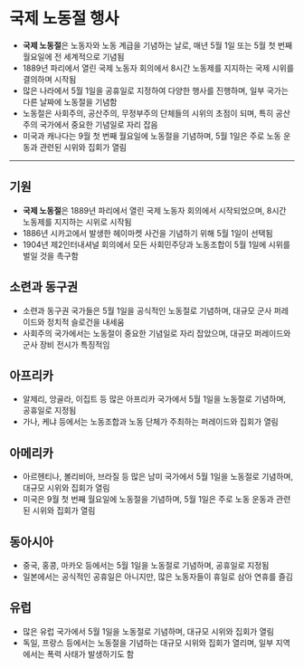 # 국제 노동절 행사


* **국제 노동절**은 노동자와 노동 계급을 기념하는 날로, 매년 5월 1일 또는 5월 첫 번째 월요일에 전 세계적으로 기념됨
* 1889년 파리에서 열린 국제 노동자 회의에서 8시간 노동제를 지지하는 국제 시위를 결의하며 시작됨
* 많은 나라에서 5월 1일을 공휴일로 지정하여 다양한 행사를 진행하며, 일부 국가는 다른 날짜에 노동절을 기념함
* 노동절은 사회주의, 공산주의, 무정부주의 단체들의 시위의 초점이 되며, 특히 공산주의 국가에서 중요한 기념일로 자리 잡음
* 미국과 캐나다는 9월 첫 번째 월요일에 노동절을 기념하며, 5월 1일은 주로 노동 운동과 관련된 시위와 집회가 열림

---

기원
--

* **국제 노동절**은 1889년 파리에서 열린 국제 노동자 회의에서 시작되었으며, 8시간 노동제를 지지하는 시위로 시작됨
* 1886년 시카고에서 발생한 헤이마켓 사건을 기념하기 위해 5월 1일이 선택됨
* 1904년 제2인터내셔널 회의에서 모든 사회민주당과 노동조합이 5월 1일에 시위를 벌일 것을 촉구함

소련과 동구권
-------

* 소련과 동구권 국가들은 5월 1일을 공식적인 노동절로 기념하며, 대규모 군사 퍼레이드와 정치적 슬로건을 내세움
* 사회주의 국가에서는 노동절이 중요한 기념일로 자리 잡았으며, 대규모 퍼레이드와 군사 장비 전시가 특징적임

아프리카
----

* 알제리, 앙골라, 이집트 등 많은 아프리카 국가에서 5월 1일을 노동절로 기념하며, 공휴일로 지정됨
* 가나, 케냐 등에서는 노동조합과 노동 단체가 주최하는 퍼레이드와 집회가 열림

아메리카
----

* 아르헨티나, 볼리비아, 브라질 등 많은 남미 국가에서 5월 1일을 노동절로 기념하며, 대규모 시위와 집회가 열림
* 미국은 9월 첫 번째 월요일에 노동절을 기념하며, 5월 1일은 주로 노동 운동과 관련된 시위와 집회가 열림

동아시아
----

* 중국, 홍콩, 마카오 등에서는 5월 1일을 노동절로 기념하며, 공휴일로 지정됨
* 일본에서는 공식적인 공휴일은 아니지만, 많은 노동자들이 휴일로 삼아 연휴를 즐김

유럽
--

* 많은 유럽 국가에서 5월 1일을 노동절로 기념하며, 대규모 시위와 집회가 열림
* 독일, 프랑스 등에서는 노동절을 기념하는 대규모 시위와 집회가 열리며, 일부 지역에서는 폭력 사태가 발생하기도 함
